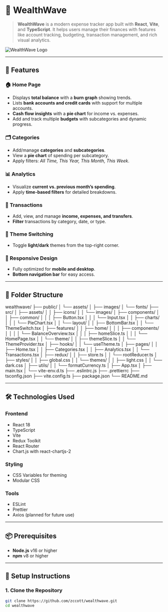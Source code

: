 # 🌊 WealthWave

> **WealthWave** is a modern expense tracker app built with **React**, **Vite**, and **TypeScript**. It helps users manage their finances with features like account tracking, budgeting, transaction management, and rich visual analytics.

![WealthWave Logo](<!-- Update with actual logo path -->)


---

## 🚀 Features

### 🏠 Home Page
- Displays **total balance** with a **burn graph** showing trends.
- Lists **bank accounts and credit cards** with support for multiple accounts.
- **Cash flow insights** with a **pie chart** for income vs. expenses.
- Add and track multiple **budgets** with subcategories and dynamic progress.

### 🗂 Categories
- Add/manage **categories** and **subcategories**.
- View a **pie chart** of spending per subcategory.
- Apply filters: _All Time, This Year, This Month, This Week_.

### 📊 Analytics
- Visualize **current vs. previous month’s spending**.
- Apply **time-based filters** for detailed breakdowns.

### 💸 Transactions
- Add, view, and manage **income, expenses, and transfers**.
- **Filter** transactions by category, date, or type.

### 🎨 Theme Switching
- Toggle **light/dark** themes from the top-right corner.

### 📱 Responsive Design
- Fully optimized for **mobile and desktop**.
- **Bottom navigation bar** for easy access.

---

## 📁 Folder Structure

wealthwave/
├── public/
│   └── assets/
│       ├── images/
│       └── fonts/
├── src/
│   ├── assets/
│   │   ├── icons/
│   │   └── images/
│   ├── components/
│   │   ├── common/
│   │   │   ├── Button.tsx
│   │   │   └── Input.tsx
│   │   ├── charts/
│   │   │   └── PieChart.tsx
│   │   └── layout/
│   │       ├── BottomBar.tsx
│   │       └── ThemeSwitch.tsx
│   ├── features/
│   │   ├── home/
│   │   │   ├── components/
│   │   │   │   └── BalanceOverview.tsx
│   │   │   ├── homeSlice.ts
│   │   │   └── HomePage.tsx
│   │   └── theme/
│   │       ├── themeSlice.ts
│   │       └── ThemeProvider.tsx
│   ├── hooks/
│   │   └── useTheme.ts
│   ├── pages/
│   │   ├── Home.tsx
│   │   ├── Categories.tsx
│   │   ├── Analytics.tsx
│   │   └── Transactions.tsx
│   ├── redux/
│   │   ├── store.ts
│   │   └── rootReducer.ts
│   ├── styles/
│   │   ├── global.css
│   │   └── themes/
│   │       ├── light.css
│   │       └── dark.css
│   ├── utils/
│   │   └── formatCurrency.ts
│   ├── App.tsx
│   ├── main.tsx
│   └── vite-env.d.ts
├── .eslintrc.js
├── .prettierrc
├── tsconfig.json
├── vite.config.ts
├── package.json
└── README.md



---

## 🛠 Technologies Used

### Frontend
- React 18
- TypeScript
- Vite
- Redux Toolkit
- React Router
- Chart.js with react-chartjs-2

### Styling
- CSS Variables for theming
- Modular CSS

### Tools
- ESLint
- Prettier
- Axios (planned for future use)

---

## 📦 Prerequisites

- **Node.js** v16 or higher
- **npm** v8 or higher

---

## 🔧 Setup Instructions

### 1. Clone the Repository

```bash
git clone https://github.com/zccott/wealthwave.git
cd wealthwave
